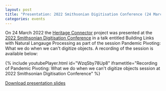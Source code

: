 ```yaml
---
layout: post
title: "Presentation: 2022 Smithsonian Digitisation Conference (24 March 2022)"
categories: events
---
```


On 24 March 2022 the [Heritage Connector](https://www.sciencemuseumgroup.org.uk/project/heritage-connector/) project was presented at the [2022 Smithsonian Digitisation Conference](https://dpo.si.edu/2022-smithsonian-digitization-conference-welcome) in a talk entitled Building Links with Natural Langauge Processing as part of the session Pandemic Pivoting: What we do when we can't digitize objects. A recording of the session is available below:

{% include youtubePlayer.html id="WzqSby78Up8" iframetitle="Recording of Pandemic Pivoting: What we do when we can't digitize objects session at 2022 Smithsonian Digitisation Conference" %}

[Download presentation slides](https://thesciencemuseum.github.io/heritageconnector/post_files/Building_links_with_natural_language_processing_John_Stack_SI_Digitisation_Conference_24_March_2022.pdf)
